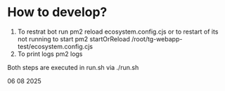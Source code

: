 # How to develop?
1. To restrat bot run pm2 reload ecosystem.config.cjs
or to restart of its not running to start
pm2 startOrReload /root/tg-webapp-test/ecosystem.config.cjs
2. To print logs pm2 logs

Both steps are executed in run.sh via ./run.sh

06 08 2025
